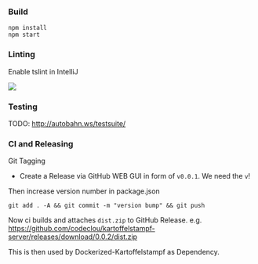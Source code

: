 ### Build

```
npm install
npm start
```

### Linting

Enable tslint in IntelliJ

![](https://codeclou.github.io/kartoffelstampf-server/doc/tslint-intellij.png)


### Testing

TODO: http://autobahn.ws/testsuite/

### CI and Releasing

Git Tagging

 * Create a Release via GitHub WEB GUI in form of `v0.0.1`. We need the `v`!

Then increase version number in package.json

```
git add . -A && git commit -m "version bump" && git push
```

Now ci builds and attaches `dist.zip` to GitHub Release.
e.g. https://github.com/codeclou/kartoffelstampf-server/releases/download/0.0.2/dist.zip

This is then used by Dockerized-Kartoffelstampf as Dependency.

